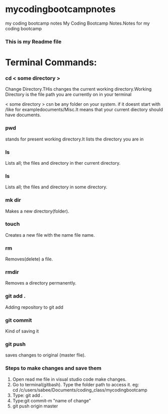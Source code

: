 # mycodingbootcampnotes
my coding bootcamp notes
My Coding Bootcamp Notes.Notes for my coding bootcamp


### This is my Readme file
# Terminal Commands:
### cd < some directory >
Change Directory.THis changes the current working directory.Working Directory is the file path you are currently on in your terminal

< some directory > csn be any folder on your system. if it doesnt start with /like for exampledocuments/Misc.It means that your current diectory should have documents.




### pwd
stands for present working directory.It lists the directory you are in

### ls
Lists all; the files and directory in ther current directory.

### ls <some directory>

Lists all; the files and directory in some directory.

### mk dir
Makes a new directory(folder).

### touch
Creates a new file with the name file name.

### rm<file name>

Removes(delete) a file.

### rmdir
Removes a directory permanently.

### git add .

Adding repository to git add

### git commit
Kind of saving it 

### git push
saves changes to original (master flie).

### Steps to make changes and save them
1. Open read me file in visual studio code make changes.
2. Go to terminal(gitbash). Type the folder path to access it. eg:    
cd /c/users/sabee/Documents/coding_class/mycodingbootcamp
3. Type: git add .
4. Type:git commit-m "name of change"
5. git push origin master

